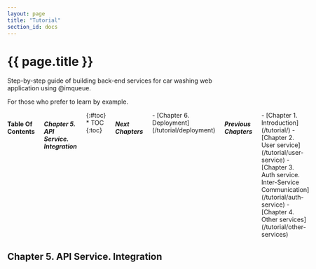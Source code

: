 ```yaml
---
layout: page
title: "Tutorial"
section_id: docs
---
```


<div class="content">
    <div class="special-title centered-text">
        <i class="icon-book goldenrod-text"></i>
        <h1>{{ page.title }}</h1>
        <p>
            Step-by-step guide of building back-end services for car washing
            web application using @imqueue.
        </p>
        <p>
         For those who prefer to learn by example.
        </p>
        <p class="shortline"></p>
        <div class="spacing"></div>
    </div>
</div>
<div class="large-3 columns right panel radius toc" markdown="1">
<h4>Table Of Contents</h4>
<h5>Chapter 5. API Service. Integration</h5>
{:#toc}
* TOC
{:toc}

<h5>Next Chapters</h5>
<div markdown="1">
 - [Chapter 6. Deployment](/tutorial/deployment)
</div>

<h5>Previous Chapters</h5>
<div markdown="1">
 - [Chapter 1. Introduction](/tutorial/)
 - [Chapter 2. User service](/tutorial/user-service)
 - [Chapter 3. Auth service. Inter-Service Communication](/tutorial/auth-service)
 - [Chapter 4. Other services](/tutorial/other-services)
</div>
</div>

<h2>Chapter 5. API Service. Integration</h2>
